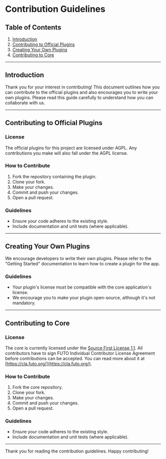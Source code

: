 # Contribution Guidelines

## Table of Contents

1. [Introduction](#introduction)
2. [Contributing to Official Plugins](#contributing-to-official-plugins)
3. [Creating Your Own Plugins](#creating-your-own-plugins)
4. [Contributing to Core](#contributing-to-core)

---

## Introduction

Thank you for your interest in contributing! This document outlines how you can contribute to the official plugins and also encourages you to write your own plugins. Please read this guide carefully to understand how you can collaborate with us.

---

## Contributing to Official Plugins

### License

The official plugins for this project are licensed under AGPL. Any contributions you make will also fall under the AGPL license.

### How to Contribute

1. Fork the repository containing the plugin.
2. Clone your fork.
3. Make your changes.
4. Commit and push your changes.
5. Open a pull request.

### Guidelines

- Ensure your code adheres to the existing style.
- Include documentation and unit tests (where applicable).

---

## Creating Your Own Plugins

We encourage developers to write their own plugins. Please refer to the "Getting Started" documentation to learn how to create a plugin for the app.

### Guidelines

- Your plugin's license must be compatible with the core application's license.
- We encourage you to make your plugin open-source, although it's not mandatory.

---

## Contributing to Core


### License

The core is currently licensed under the [Source First License 1.1](./LICENSE.md). All contributors have to sign FUTO Individual Contributor License Agreement before contributions can be accepted. You can read more about it at [https://cla.futo.org/](https://cla.futo.org/).

### How to Contribute

1. Fork the core repository.
2. Clone your fork.
3. Make your changes.
4. Commit and push your changes.
5. Open a pull request.

### Guidelines

- Ensure your code adheres to the existing style.
- Include documentation and unit tests (where applicable).

---

Thank you for reading the contribution guidelines. Happy contributing!


